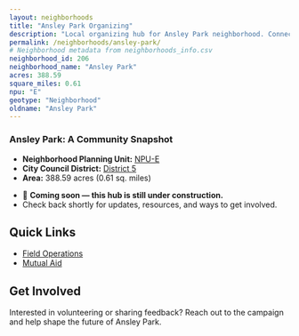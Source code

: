 ```yaml
---
layout: neighborhoods
title: "Ansley Park Organizing"
description: "Local organizing hub for Ansley Park neighborhood. Connect with field operations, mutual aid, and community organizing efforts."
permalink: /neighborhoods/ansley-park/
# Neighborhood metadata from neighborhoods_info.csv
neighborhood_id: 206
neighborhood_name: "Ansley Park"
acres: 388.59
square_miles: 0.61
npu: "E"
geotype: "Neighborhood"
oldname: "Ansley Park"
---
```


### **Ansley Park: A Community Snapshot**

  * **Neighborhood Planning Unit:** [NPU-E](https://www.atlantaga.gov/government/departments/city-planning/neighborhood-planning-units/neighborhood-and-npu-contacts)
  * **City Council District:** [District 5](https://citycouncil.atlantaga.gov/council-members)
  * **Area:** 388.59 acres (0.61 sq. miles)

- 🚧 **Coming soon — this hub is still under construction.**
- Check back shortly for updates, resources, and ways to get involved.

## Quick Links

- [Field Operations](./field-ops/)
- [Mutual Aid](./mutual-aid/)

## Get Involved

Interested in volunteering or sharing feedback? Reach out to the campaign and help shape the future of Ansley Park.
